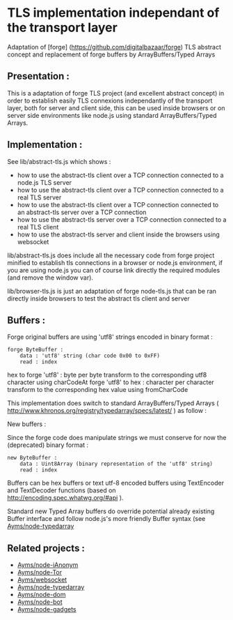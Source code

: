 TLS implementation independant of the transport layer
===

Adaptation of [forge] (https://github.com/digitalbazaar/forge) TLS abstract concept and replacement of forge buffers by ArrayBuffers/Typed Arrays

## Presentation :

This is a adaptation of forge TLS project (and excellent abstract concept) in order to establish easily TLS connexions independantly of the transport layer, both for server and client side, this can be used inside browsers or on server side environments like node.js using standard ArrayBuffers/Typed Arrays.

## Implementation :

See lib/abstract-tls.js which shows :

* how to use the abstract-tls client over a TCP connection connected to a node.js TLS server
* how to use the abstract-tls client over a TCP connection connected to a real TLS server
* how to use the abstract-tls client over a TCP connection connected to an abstract-tls server over a TCP connection
* how to use the abstract-tls server over a TCP connection connected to a real TLS client
* how to use the abstract-tls server and client inside the browsers using websocket

lib/abstract-tls.js does include all the necessary code from forge project minified to establish tls connections in a browser or node.js environment, if you are using node.js you can of course link directly the required modules (and remove the window var).

lib/browser-tls.js is just an adaptation of forge node-tls.js that can be ran directly inside browsers to test the abstract tls client and server

## Buffers :

Forge original buffers are using 'utf8' strings encoded in binary format :

	forge ByteBuffer :
		data : 'utf8' string (char code 0x00 to 0xFF)
		read : index

hex to forge 'utf8' : byte per byte transform to the corresponding utf8 character using charCodeAt
forge 'utf8' to hex : character per character transform to the corresponding hex value using fromCharCode

This implementation does switch to standard ArrayBuffers/Typed Arrays ( http://www.khronos.org/registry/typedarray/specs/latest/ ) as follow :

New buffers :

Since the forge code does manipulate strings we must conserve for now the (deprecated) binary format :

	new ByteBuffer :
		data : Uint8Array (binary representation of the 'utf8' string)
		read : index

Buffers can be hex buffers or text utf-8 encoded buffers using TextEncoder and TextDecoder functions (based on http://encoding.spec.whatwg.org/#api ).

Standard new Typed Array buffers do override potential already existing Buffer interface and follow node.js's more friendly Buffer syntax (see [Ayms/node-typedarray](https://github.com/Ayms/node-typedarray )

## Related projects :

* [Ayms/node-iAnonym](https://github.com/Ayms/iAnonym)
* [Ayms/node-Tor](https://github.com/Ayms/node-Tor)
* [Ayms/websocket](https://github.com/Ayms/websocket)
* [Ayms/node-typedarray](https://github.com/Ayms/node-typedarray)
* [Ayms/node-dom](https://github.com/Ayms/node-dom)
* [Ayms/node-bot](https://github.com/Ayms/node-bot)
* [Ayms/node-gadgets](https://github.com/Ayms/node-gadgets)